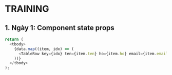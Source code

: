 # TRAINING

## 1. Ngày 1: Component state props

```js
return (
  <tbody>
    {data.map((item, idx) => (
      <TableRow key={idx} ten={item.ten} ho={item.ho} email={item.email} stt={item.stt}></TableRow>
    ))}
  </tbody>
);
```
